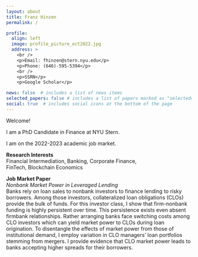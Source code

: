 ```yaml
---
layout: about
title: Franz Hinzen
permalink: /

profile:
  align: left
  image: profile_picture_oct2022.jpg
  address: >
    <br />
    <p>Email: fhinzen@stern.nyu.edu</p>
    <p>Phone: (646)-595-5394</p>
    <br />
    <p>SSRN</p>
    <p>Google Scholar</p>

news: false  # includes a list of news items
selected_papers: false # includes a list of papers marked as "selected={true}"
social: true  # includes social icons at the bottom of the page
---
```


<p>Welcome!</p>

<p>I am a PhD Candidate in Finance at NYU Stern.</p>

<p>I am on the 2022-2023 academic job market.</p>

<p><b>Research Interests</b><br>
Financial Intermediation, Banking, Corporate Finance,<br>
FinTech, Blockchain Economics</p>


<p><b>Job Market Paper</b><br>
<em>Nonbank Market Power in Leveraged Lending</em><br>
Banks rely on loan sales to nonbank investors to finance lending to
risky borrowers. Among those investors, collateralized loan obligations (CLOs)
provide the bulk of funds. For this investor class, I show that firm-nonbank
funding is highly persistent over time. This persistence exists even absent firmbank
relationships. Rather arranging banks face switching costs among CLO
investors which can yield market power to CLOs during loan origination. To
disentangle the effects of market power from those of institutional demand, I
employ variation in CLO managers’ loan portfolios stemming from mergers.
I provide evidence that CLO market power leads to banks accepting higher
spreads for their borrowers.</p>